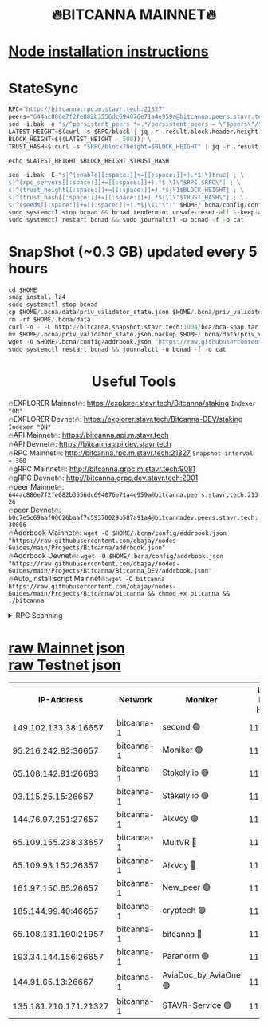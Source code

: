 <h1 align="center"> 🔥BITCANNA MAINNET🔥</h1>


[Node installation instructions](https://github.com/obajay/nodes-Guides/tree/main/Projects/Bitcanna)
=

# StateSync
```python
RPC="http://bitcanna.rpc.m.stavr.tech:21327"
peers="644ac886e7f2fe082b3556dc694076e71a4e959a@bitcanna.peers.stavr.tech:21326"
sed -i.bak -e "s/^persistent_peers *=.*/persistent_peers = \"$peers\"/" $HOME/.bcna/config/config.toml
LATEST_HEIGHT=$(curl -s $RPC/block | jq -r .result.block.header.height); \
BLOCK_HEIGHT=$((LATEST_HEIGHT - 500)); \
TRUST_HASH=$(curl -s "$RPC/block?height=$BLOCK_HEIGHT" | jq -r .result.block_id.hash)

echo $LATEST_HEIGHT $BLOCK_HEIGHT $TRUST_HASH

sed -i.bak -E "s|^(enable[[:space:]]+=[[:space:]]+).*$|\1true| ; \
s|^(rpc_servers[[:space:]]+=[[:space:]]+).*$|\1\"$RPC,$RPC\"| ; \
s|^(trust_height[[:space:]]+=[[:space:]]+).*$|\1$BLOCK_HEIGHT| ; \
s|^(trust_hash[[:space:]]+=[[:space:]]+).*$|\1\"$TRUST_HASH\"| ; \
s|^(seeds[[:space:]]+=[[:space:]]+).*$|\1\"\"|" $HOME/.bcna/config/config.toml
sudo systemctl stop bcnad && bcnad tendermint unsafe-reset-all --keep-addr-book
sudo systemctl restart bcnad && sudo journalctl -u bcnad -f -o cat
```
# SnapShot (~0.3 GB) updated every 5 hours
```python
cd $HOME
snap install lz4
sudo systemctl stop bcnad
cp $HOME/.bcna/data/priv_validator_state.json $HOME/.bcna/priv_validator_state.json.backup
rm -rf $HOME/.bcna/data
curl -o - -L http://bitcanna.snapshot.stavr.tech:1004/bca/bca-snap.tar.lz4 | lz4 -c -d - | tar -x -C $HOME/.bcna --strip-components 2
mv $HOME/.bcna/priv_validator_state.json.backup $HOME/.bcna/data/priv_validator_state.json
wget -O $HOME/.bcna/config/addrbook.json "https://raw.githubusercontent.com/obajay/nodes-Guides/main/Projects/Bitcanna/addrbook.json"
sudo systemctl restart bcnad && journalctl -u bcnad -f -o cat
```

 <h1 align="center"> Useful Tools</h1>

🔥EXPLORER Mainnet🔥:    https://explorer.stavr.tech/Bitcanna/staking          `Indexer "ON"` \
🔥EXPLORER Devnet🔥:     https://explorer.stavr.tech/Bitcanna-DEV/staking     `Indexer "ON"` \
🔥API Mainnet🔥:         https://bitcanna.api.m.stavr.tech \
🔥API Devnet🔥:          https://bitcanna.api.dev.stavr.tech \
🔥RPC Mainnet🔥:         http://bitcanna.rpc.m.stavr.tech:21327         `Snapshot-interval = 300` \
🔥gRPC Mainnet🔥:        http://bitcanna.grpc.m.stavr.tech:9081 \
🔥gRPC Devnet🔥:         http://bitcanna.grpc.dev.stavr.tech:2901 \
🔥peer Mainnet🔥:        `644ac886e7f2fe082b3556dc694076e71a4e959a@bitcanna.peers.stavr.tech:21326` \
🔥peer Devnet🔥:         `b0c7e5c69aaf00626baaf7c59370029b587a91a4@bitcannadev.peers.stavr.tech:30006` \
🔥Addrbook Mainnet🔥:    ```wget -O $HOME/.bcna/config/addrbook.json "https://raw.githubusercontent.com/obajay/nodes-Guides/main/Projects/Bitcanna/addrbook.json"``` \
🔥Addrbook Devnet🔥:    ```wget -O $HOME/.bcna/config/addrbook.json "https://raw.githubusercontent.com/obajay/nodes-Guides/main/Projects/Bitcanna/Bitcanna_DEV/addrbook.json"``` \
🔥Auto_install script Mainnet🔥:```wget -O bitcanna https://raw.githubusercontent.com/obajay/nodes-Guides/main/Projects/Bitcanna/bitcanna && chmod +x bitcanna && ./bitcanna```



<details>
<summary>RPC Scanning</summary>

<h2 align="center"> We scan nodes in real time every 4 hours. And we provide the final result of RPC endpoints.
We cannot influence the operation of these nodes in any way. </h2>


```python
If Voting Power is higher than 0 --> then the Node is a validator of the network and may be subject to attack and be a potential threat to the chain.
```
```python
We marked such validators with a red symbol
```

</details>

[raw Mainnet json](https://rpc-check.bcam.stavr.tech/bcam/rpc-bcam-result.json) \
[raw Testnet json](https://github.com/obajay/StateSync-snapshots/tree/main/Projects/Bitcanna/Rpc-Check-Testnet)
=



<table><tr><th>IP-Address</th><th>Network</th><th>Moniker</th><th>Latest Block Height</th><th>Earliest Block Height</th><th>Catching Up</th><th>Tx Index</th><th>Voting Power</th><th>Scan Time</th></tr><tr><td>149.102.133.38:16657</td><td>bitcanna-1</td><td>second 🟢</td><td>11743474</td><td>1</td><td>False</td><td>on</td><td>0</td><td>2023-12-19T09:44:20.777856442UTC</td></tr><tr><td>95.216.242.82:36657</td><td>bitcanna-1</td><td>Moniker 🟢</td><td>11743465</td><td>5776907</td><td>False</td><td>on</td><td>0</td><td>2023-12-19T09:43:26.526846527UTC</td></tr><tr><td>65.108.142.81:26683</td><td>bitcanna-1</td><td>Stakely.io 🟢</td><td>11743469</td><td>6152001</td><td>False</td><td>on</td><td>0</td><td>2023-12-19T09:43:48.139085273UTC</td></tr><tr><td>93.115.25.15:26657</td><td>bitcanna-1</td><td>Stakely.io 🟢</td><td>11743468</td><td>6520001</td><td>False</td><td>on</td><td>0</td><td>2023-12-19T09:43:41.636054060UTC</td></tr><tr><td>144.76.97.251:27657</td><td>bitcanna-1</td><td>AlxVoy 🟢</td><td>11743473</td><td>8805201</td><td>False</td><td>on</td><td>0</td><td>2023-12-19T09:44:11.094260726UTC</td></tr><tr><td>65.109.155.238:33657</td><td>bitcanna-1</td><td>MultVR 🔴</td><td>11743470</td><td>9933415</td><td>False</td><td>on</td><td>350051</td><td>2023-12-19T09:43:55.108099580UTC</td></tr><tr><td>65.109.93.152:26357</td><td>bitcanna-1</td><td>AlxVoy 🔴</td><td>11743474</td><td>10824001</td><td>False</td><td>on</td><td>1391603</td><td>2023-12-19T09:44:21.321231320UTC</td></tr><tr><td>161.97.150.65:26657</td><td>bitcanna-1</td><td>New_peer 🟢</td><td>11743469</td><td>11334001</td><td>False</td><td>on</td><td>0</td><td>2023-12-19T09:43:48.515316861UTC</td></tr><tr><td>185.144.99.40:46657</td><td>bitcanna-1</td><td>cryptech 🟢</td><td>11743465</td><td>11528001</td><td>False</td><td>on</td><td>0</td><td>2023-12-19T09:43:24.172387748UTC</td></tr><tr><td>65.108.131.190:21957</td><td>bitcanna-1</td><td>bitcanna 🔴</td><td>11743471</td><td>11643471</td><td>False</td><td>on</td><td>408471</td><td>2023-12-19T09:43:59.567657416UTC</td></tr><tr><td>193.34.144.156:26657</td><td>bitcanna-1</td><td>Paranorm 🟢</td><td>11743471</td><td>11645501</td><td>False</td><td>on</td><td>0</td><td>2023-12-19T09:43:59.900500464UTC</td></tr><tr><td>144.91.65.13:26667</td><td>bitcanna-1</td><td>AviaDoc_by_AviaOne 🟢</td><td>11743471</td><td>11736001</td><td>False</td><td>on</td><td>0</td><td>2023-12-19T09:44:06.367543385UTC</td></tr><tr><td>135.181.210.171:21327</td><td>bitcanna-1</td><td>STAVR-Service 🟢</td><td>11743472</td><td>11741001</td><td>False</td><td>on</td><td>0</td><td>2023-12-19T09:44:10.782757483UTC</td></tr></table>
